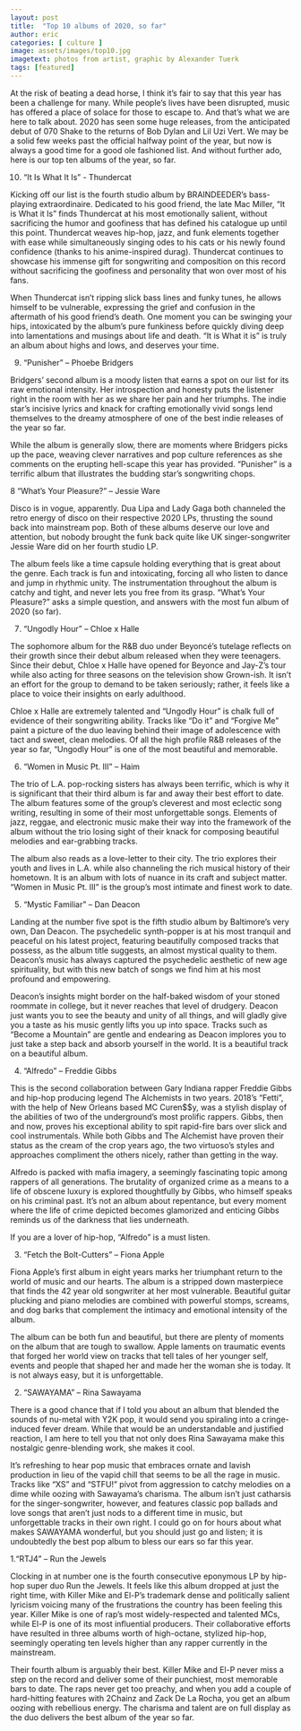```yaml
---
layout: post
title:  "Top 10 albums of 2020, so far"
author: eric
categories: [ culture ]
image: assets/images/top10.jpg
imagetext: photos from artist, graphic by Alexander Tuerk
tags: [featured]
---
```

At the risk of beating a dead horse, I think it’s fair to say that this year has been a challenge for many. While people’s lives have been disrupted, music has offered a place of solace for those to escape to. And that’s what we are here to talk about. 2020 has seen some huge releases, from the anticipated debut of 070 Shake to the returns of Bob Dylan and Lil Uzi Vert. We may be a solid few weeks past the official halfway point of the year, but now is always a good time for a good ole fashioned list. And without further ado, here is our top ten albums of the year, so far.

10. “It Is What It Is” - Thundercat

Kicking off our list is the fourth studio album by BRAINDEEDER’s bass-playing extraordinaire. Dedicated to his good friend, the late Mac Miller, “It is What it Is” finds Thundercat at his most emotionally salient, without sacrificing the humor and goofiness that has defined his catalogue up until this point. Thundercat weaves hip-hop, jazz, and funk elements together with ease while simultaneously singing odes to his cats or his newly found confidence (thanks to his anime-inspired durag). Thundercat continues to showcase his immense gift for songwriting and composition on this record without sacrificing the goofiness and personality that won over most of his fans.

When Thundercat isn’t ripping slick bass lines and funky tunes, he allows himself to be vulnerable, expressing the grief and confusion in the aftermath of his good friend’s death. One moment you can be swinging your hips, intoxicated by the album’s pure funkiness before quickly diving deep into lamentations and musings about life and death. “It is What it is” is truly an album about highs and lows, and deserves your time.

9. “Punisher” – Phoebe Bridgers

Bridgers’ second album is a moody listen that earns a spot on our list for its raw emotional intensity. Her introspection and honesty puts the listener right in the room with her as we share her pain and her triumphs. The indie star’s incisive lyrics and knack for crafting emotionally vivid songs lend themselves to the dreamy atmosphere of one of the best indie releases of the year so far.

While the album is generally slow, there are moments where Bridgers picks up the pace, weaving clever narratives and pop culture references as she comments on the erupting hell-scape this year has provided. “Punisher” is a terrific album that illustrates the budding star’s songwriting chops.

8 “What’s Your Pleasure?” – Jessie Ware

Disco is in vogue, apparently. Dua Lipa and Lady Gaga both channeled the retro energy of disco on their respective 2020 LPs, thrusting the sound back into mainstream pop. Both of these albums deserve our love and attention, but nobody brought the funk back quite like UK singer-songwriter Jessie Ware did on her fourth studio LP.

The album feels like a time capsule holding everything that is great about the genre. Each track is fun and intoxicating, forcing all who listen to dance and jump in rhythmic unity. The instrumentation throughout the album is catchy and tight, and never lets you free from its grasp. “What’s Your Pleasure?” asks a simple question, and answers with the most fun album of 2020 (so far).

7. “Ungodly Hour” – Chloe x Halle

The sophomore album for the R&B duo under Beyoncé’s tutelage reflects on their growth since their debut album released when they were teenagers. Since their debut, Chloe x Halle have opened for Beyonce and Jay-Z’s tour while also acting for three seasons on the television show Grown-ish. It isn’t an effort for the group to demand to be taken seriously; rather, it feels like a place to voice their insights on early adulthood.

Chloe x Halle are extremely talented and “Ungodly Hour” is chalk full of evidence of their songwriting ability. Tracks like “Do it” and “Forgive Me” paint a picture of the duo leaving behind their image of adolescence with tact and sweet, clean melodies. Of all the high profile R&B releases of the year so far, “Ungodly Hour” is one of the most beautiful and memorable.

6. “Women in Music Pt. III” – Haim

The trio of L.A. pop-rocking sisters has always been terrific, which is why it is significant that their third album is far and away their best effort to date. The album features some of the group’s cleverest and most eclectic song writing, resulting in some of their most unforgettable songs. Elements of jazz, reggae, and electronic music make their way into the framework of the album without the trio losing sight of their knack for composing beautiful melodies and ear-grabbing tracks.

The album also reads as a love-letter to their city. The trio explores their youth and lives in L.A. while also channeling the rich musical history of their hometown. It is an album with lots of nuance in its craft and subject matter. “Women in Music Pt. III” is the group’s most intimate and finest work to date.

5. “Mystic Familiar” – Dan Deacon

Landing at the number five spot is the fifth studio album by Baltimore’s very own, Dan Deacon. The psychedelic synth-popper is at his most tranquil and peaceful on his latest project, featuring beautifully composed tracks that possess, as the album title suggests, an almost mystical quality to them. Deacon’s music has always captured the psychedelic aesthetic of new age spirituality, but with this new batch of songs we find him at his most profound and empowering.

Deacon’s insights might border on the half-baked wisdom of your stoned roommate in college, but it never reaches that level of drudgery. Deacon just wants you to see the beauty and unity of all things, and will gladly give you a taste as his music gently lifts you up into space. Tracks such as “Become a Mountain” are gentle and endearing as Deacon implores you to just take a step back and absorb yourself in the world. It is a beautiful track on a beautiful album.
 
4. “Alfredo” – Freddie Gibbs

This is the second collaboration between Gary Indiana rapper Freddie Gibbs and hip-hop producing legend The Alchemists in two years. 2018’s “Fetti”, with the help of New Orleans based MC Curen$$y, was a stylish display of the abilities of two of the underground’s most prolific rappers. Gibbs, then and now, proves his exceptional ability to spit rapid-fire bars over slick and cool instrumentals. While both Gibbs and The Alchemist have proven their status as the cream of the crop years ago, the two virtuoso’s styles and approaches compliment the others nicely, rather than getting in the way.

Alfredo is packed with mafia imagery, a seemingly fascinating topic among rappers of all generations. The brutality of organized crime as a means to a life of obscene luxury is explored thoughtfully by Gibbs, who himself speaks on his criminal past. It’s not an album about repentance, but every moment where the life of crime depicted becomes glamorized and enticing Gibbs reminds us of the darkness that lies underneath.

If you are a lover of hip-hop, “Alfredo” is a must listen.

3. “Fetch the Bolt-Cutters” – Fiona Apple

Fiona Apple’s first album in eight years marks her triumphant return to the world of music and our hearts. The album is a stripped down masterpiece that finds the 42 year old songwriter at her most vulnerable. Beautiful guitar plucking and piano melodies are combined with powerful stomps, screams, and dog barks that complement the intimacy and emotional intensity of the album.

The album can be both fun and beautiful, but there are plenty of moments on the album that are tough to swallow. Apple laments on traumatic events that forged her world view on tracks that tell tales of her younger self, events and people that shaped her and made her the woman she is today. It is not always easy, but it is unforgettable.

2. “SAWAYAMA” – Rina Sawayama

There is a good chance that if I told you about an album that blended the sounds of nu-metal with Y2K pop, it would send you spiraling into a cringe-induced fever dream. While that would be an understandable and justified reaction, I am here to tell you that not only does Rina Sawayama make this nostalgic genre-blending work, she makes it cool.

It’s refreshing to hear pop music that embraces ornate and lavish production in lieu of the vapid chill that seems to be all the rage in music. Tracks like “XS” and “STFU!” pivot from aggression to catchy melodies on a dime while oozing with Sawayama’s charisma. The album isn’t just catharsis for the singer-songwriter, however, and features classic pop ballads and love songs that aren’t just nods to a different time in music, but unforgettable tracks in their own right. I could go on for hours about what makes SAWAYAMA wonderful, but you should just go and listen; it is undoubtedly the best pop album to bless our ears so far this year.

1.“RTJ4” – Run the Jewels

Clocking in at number one is the fourth consecutive eponymous LP by hip-hop super duo Run the Jewels. It feels like this album dropped at just the right time, with Killer Mike and El-P’s trademark dense and politically salient lyricism voicing many of the frustrations the country has been feeling this year.  Killer Mike is one of rap’s most widely-respected and talented MCs, while El-P is one of its most influential producers. Their collaborative efforts have resulted in three albums worth of high-octane, stylized hip-hop, seemingly operating ten levels higher than any rapper currently in the mainstream.

Their fourth album is arguably their best. Killer Mike and El-P never miss a step on the record and deliver some of their punchiest, most memorable bars to date. The raps never get too preachy, and when you add a couple of hard-hitting features with 2Chainz and Zack De La Rocha, you get an album oozing with rebellious energy. The charisma and talent are on full display as the duo delivers the best album of the year so far.
